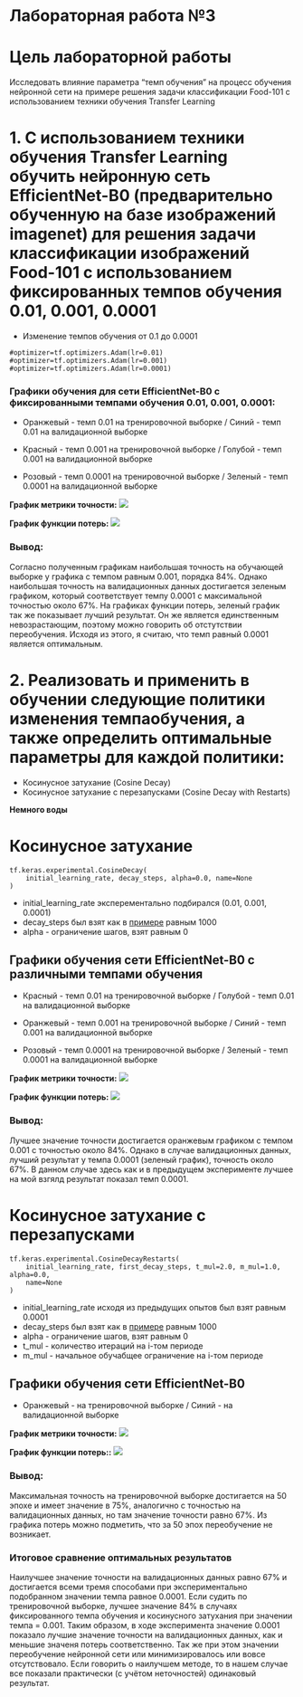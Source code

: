 Лабораторная работа №3
====
# Цель лабораторной работы
Исследовать влияние параметра “темп обучения” на процесс обучения нейронной сети на примере решения задачи классификации Food-101 с использованием техники обучения Transfer Learning

# 1. С использованием техники обучения Transfer Learning обучить нейронную сеть EfficientNet-B0 (предварительно обученную на базе изображений imagenet) для решения задачи классификации изображений Food-101 с использованием фиксированных темпов обучения 0.01, 0.001, 0.0001 
 
* Изменение темпов обучения от 0.1 до 0.0001
```
#optimizer=tf.optimizers.Adam(lr=0.01)
#optimizer=tf.optimizers.Adam(lr=0.001)
#optimizer=tf.optimizers.Adam(lr=0.0001)
```

 ### Графики обучения для сети EfficientNet-B0 с фиксированными темпами обучения 0.01, 0.001, 0.0001:
 
* Оранжевый - темп 0.01 на тренировочной выборке 
   / Синий - темп 0.01 на валидационной выборке
   
* Красный - темп 0.001 на тренировочной выборке 
   / Голубой - темп 0.001 на валидационной выборке
   
* Розовый - темп 0.0001 на тренировочной выборке 
   / Зеленый - темп 0.0001 на валидационной выборке
  
**График метрики точности:** 
<img src="./logs-adam/epoch_categorical_accuracy.svg">

**График функции потерь:**
<img src="./logs-adam/epoch_loss.svg">


### Вывод:
Согласно полученным графикам наибольшая точность на обучающей выборке у графика с темпом равным 0.001, порядка 84%. Однако наибольшая точность на валидационных данных достигается зеленым графиком, который соответствует темпу 0.0001 с максимальной точностью около 67%. На графиках функции потерь, зеленый график так же показывает лучший результат. Он же является единственным невозрастающим, поэтому можно говорить об отстутствии переобучения. Исходя из этого, я считаю, что темп равный 0.0001 является оптимальным.


# 2. Реализовать и применить в обучении следующие политики изменения темпаобучения, а также определить оптимальные параметры для каждой политики: 
* Косинусное затухание (Cosine Decay)
* Косинусное затухание с перезапусками (Cosine Decay with Restarts)

**Немного воды** 

# Косинусное затухание
 
```
tf.keras.experimental.CosineDecay(
    initial_learning_rate, decay_steps, alpha=0.0, name=None
)
```
* initial_learning_rate эксперементально подбирался (0.01, 0.001, 0.0001)
* decay_steps был взят как в [примере](https://www.tensorflow.org/api_docs/python/tf/keras/experimental/CosineDecay) равным 1000
* alpha - ограничение шагов, взят равным 0


## Графики обучения сети EfficientNet-B0 с различными темпами обучения
    
* Красный - темп 0.01 на тренировочной выборке 
   / Голубой - темп 0.01 на валидационной выборке
   
* Оранжевый - темп 0.001 на тренировочной выборке 
   / Синий - темп 0.001 на валидационной выборке
   
* Розовый - темп 0.0001 на тренировочной выборке 
   / Зеленый - темп 0.0001 на валидационной выборке

**График метрики точности:**
<img src="./logs-cos/epoch_categorical_accuracy_step.svg">

**График функции потерь:** 
<img src="./logs-cos/epoch_loss_step.svg">

### Вывод:
Лучшее значение точности достигается оранжевым графиком с темпом 0.001 с точностью около 84%. Однако в случае валидационных данных, лучший результат у темпа 0.0001 (зеленый график), точность около 67%. В данном случае здесь как и в предыдущем эксперименте лучшее на мой взгялд результат показал темп 0.0001.

# Косинусное затухание с перезапусками

```
tf.keras.experimental.CosineDecayRestarts(
    initial_learning_rate, first_decay_steps, t_mul=2.0, m_mul=1.0, alpha=0.0,
    name=None
)
```
* initial_learning_rate исходя из предыдущих опытов был взят равным 0.0001
* decay_steps был взят как в [примере](https://www.tensorflow.org/api_docs/python/tf/keras/experimental/CosineDecayRestarts) равным 1000
* alpha - ограничение шагов, взят равным 0
* t_mul - количество итераций на i-том периоде
* m_mul - начальное обучабщее ограничение на i-том периоде

## Графики обучения сети EfficientNet-B0
 
* Оранжевый - на тренировочной выборке 
   / Синий - на валидационной выборке
 
**График метрики точности:** 
<img src="./logs-cos-restart/epoch_categorical_accuracy.svg">

**График функции потерь::** 
<img src="./logs-cos-restart/epoch_loss.svg">

### Вывод:
Максимальная точность на тренировочной выборке достигается на 50 эпохе и имеет значение в 75%, аналогично с точностью на валидационных данных, но там значение точности равно 67%. Из графика потерь можно подметить, что за 50 эпох переобучение не возникает.


### Итоговое сравнение оптимальных результатов
Наилучшее значение точности на валидационных данных равно 67% и достигается всеми тремя способами при экспериментально подобранном значении темпа равное 0.0001. Если судить по тренировочной выборке, лучшее значение 84% в случаях фиксированного темпа обучения и косинусного затухания при значении темпа = 0.001. Таким образом, в ходе эксперимента значение 0.0001 показало лучшие значение точности на валидационных данных, как и меньшие значеня потерь соответственно. Так же при этом значении переобучение нейронной сети или минимизировалось или вовсе отсутствовало. Если говорить о наилучшем методе, то в нашем случае все показали практически (с учётом неточностей) одинаковый результат.

